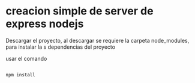 # creacion simple de server de express nodejs

Descargar el proyecto, al descargar se requiere la carpeta node_modules, para instalar la s dependencias del proyecto 

usar el comando 
```

npm install
 ```